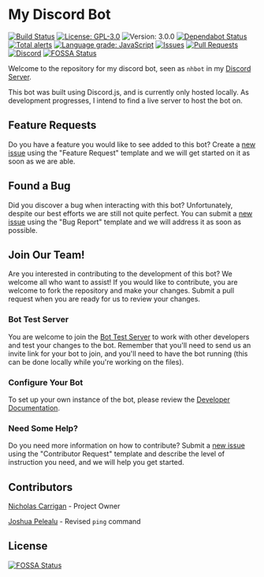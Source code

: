 # My Discord Bot

[![Build Status](https://travis-ci.org/nhcarrigan/discord-bot.svg?branch=master)](https://travis-ci.org/nhcarrigan/discord-bot)
[![License: GPL-3.0](https://img.shields.io/github/license/nhcarrigan/discord-bot?color=purple)](https://opensource.org/licenses/MIT)
![Version: 3.0.0](https://img.shields.io/github/package-json/v/nhcarrigan/discord-bot)
[![Dependabot Status](https://api.dependabot.com/badges/status?host=github&repo=nhcarrigan/discord-bot)](https://dependabot.com)
[![Total alerts](https://img.shields.io/lgtm/alerts/g/nhcarrigan/discord-bot.svg?logo=lgtm&logoWidth=18)](https://lgtm.com/projects/g/nhcarrigan/discord-bot/alerts/)
[![Language grade: JavaScript](https://img.shields.io/lgtm/grade/javascript/g/nhcarrigan/discord-bot.svg?logo=lgtm&logoWidth=18)](https://lgtm.com/projects/g/nhcarrigan/discord-bot/context:javascript)
[![Issues](https://img.shields.io/github/issues/nhcarrigan/discord-bot)](https://github.com/nhcarrigan/discord-bot/issues)
[![Pull Requests](https://img.shields.io/github/issues-pr/nhcarrigan/discord-bot)](https://github.com/nhcarrigan/discord-bot/pulls)
[![Discord](https://img.shields.io/discord/710307364556767283)](https://discord.gg/PHqDbkg)
[![FOSSA Status](https://app.fossa.com/api/projects/git%2Bgithub.com%2Fnhcarrigan%2Fdiscord-bot.svg?type=shield)](https://app.fossa.com/projects/git%2Bgithub.com%2Fnhcarrigan%2Fdiscord-bot?ref=badge_shield)

Welcome to the repository for my discord bot, seen as `nhbot` in my [Discord Server](https://discord.gg/PHqDbkg).

This bot was built using Discord.js, and is currently only hosted locally. As development progresses, I intend to find a live server to host the bot on.

## Feature Requests

Do you have a feature you would like to see added to this bot? Create a [new issue](https://github.com/nhcarrigan/discord-bot/issues/new/choose) using the "Feature Request" template and we will get started on it as soon as we are able.

## Found a Bug

Did you discover a bug when interacting with this bot? Unfortunately, despite our best efforts we are still not quite perfect. You can submit a [new issue](https://github.com/nhcarrigan/discord-bot/issues/new/choose) using the "Bug Report" template and we will address it as soon as possible.

## Join Our Team!

Are you interested in contributing to the development of this bot? We welcome all who want to assist! If you would like to contribute, you are welcome to fork the repository and make your changes. Submit a pull request when you are ready for us to review your changes.

### Bot Test Server

You are welcome to join the [Bot Test Server](https://discord.gg/BqRZ85t) to work with other developers and test your changes to the bot. Remember that you'll need to send us an invite link for your bot to join, and you'll need to have the bot running (this can be done locally while you're working on the files).

### Configure Your Bot

To set up your own instance of the bot, please review the [Developer Documentation](https://www.nhcarrigan.com/discord-bot-documentation/).

### Need Some Help?

Do you need more information on how to contribute? Submit a [new issue](https://github.com/nhcarrigan/discord-bot/issues/new/choose) using the "Contributor Request" template and describe the level of instruction you need, and we will help you get started.

## Contributors

[Nicholas Carrigan](https://github.com/nhcarrigan) - Project Owner

[Joshua Pelealu](https://github.com/JoshuaPelealu) - Revised `ping` command

## License
[![FOSSA Status](https://app.fossa.com/api/projects/git%2Bgithub.com%2Fnhcarrigan%2Fdiscord-bot.svg?type=large)](https://app.fossa.com/projects/git%2Bgithub.com%2Fnhcarrigan%2Fdiscord-bot?ref=badge_large)